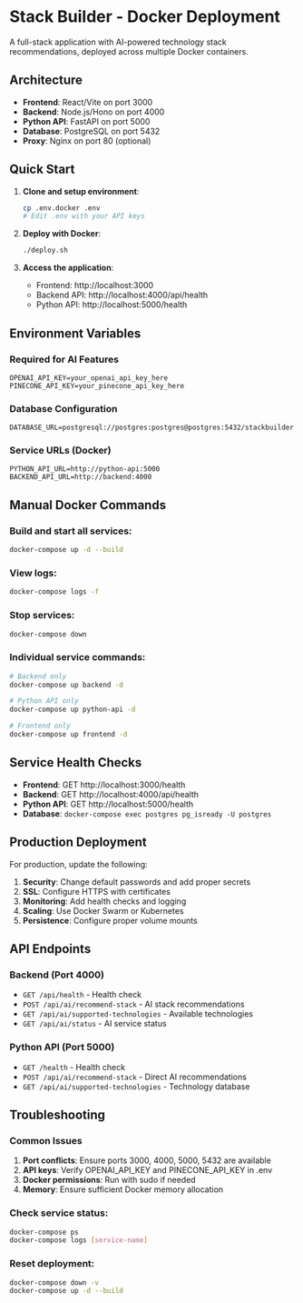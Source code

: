 # Stack Builder - Docker Deployment

A full-stack application with AI-powered technology stack recommendations, deployed across multiple Docker containers.

## Architecture

- **Frontend**: React/Vite on port 3000
- **Backend**: Node.js/Hono on port 4000  
- **Python API**: FastAPI on port 5000
- **Database**: PostgreSQL on port 5432
- **Proxy**: Nginx on port 80 (optional)

## Quick Start

1. **Clone and setup environment**:
   ```bash
   cp .env.docker .env
   # Edit .env with your API keys
   ```

2. **Deploy with Docker**:
   ```bash
   ./deploy.sh
   ```

3. **Access the application**:
   - Frontend: http://localhost:3000
   - Backend API: http://localhost:4000/api/health
   - Python API: http://localhost:5000/health

## Environment Variables

### Required for AI Features
```env
OPENAI_API_KEY=your_openai_api_key_here
PINECONE_API_KEY=your_pinecone_api_key_here
```

### Database Configuration
```env
DATABASE_URL=postgresql://postgres:postgres@postgres:5432/stackbuilder
```

### Service URLs (Docker)
```env
PYTHON_API_URL=http://python-api:5000
BACKEND_API_URL=http://backend:4000
```

## Manual Docker Commands

### Build and start all services:
```bash
docker-compose up -d --build
```

### View logs:
```bash
docker-compose logs -f
```

### Stop services:
```bash
docker-compose down
```

### Individual service commands:
```bash
# Backend only
docker-compose up backend -d

# Python API only  
docker-compose up python-api -d

# Frontend only
docker-compose up frontend -d
```

## Service Health Checks

- **Frontend**: GET http://localhost:3000/health
- **Backend**: GET http://localhost:4000/api/health  
- **Python API**: GET http://localhost:5000/health
- **Database**: `docker-compose exec postgres pg_isready -U postgres`

## Production Deployment

For production, update the following:

1. **Security**: Change default passwords and add proper secrets
2. **SSL**: Configure HTTPS with certificates
3. **Monitoring**: Add health checks and logging
4. **Scaling**: Use Docker Swarm or Kubernetes
5. **Persistence**: Configure proper volume mounts

## API Endpoints

### Backend (Port 4000)
- `GET /api/health` - Health check
- `POST /api/ai/recommend-stack` - AI stack recommendations
- `GET /api/ai/supported-technologies` - Available technologies
- `GET /api/ai/status` - AI service status

### Python API (Port 5000)  
- `GET /health` - Health check
- `POST /api/ai/recommend-stack` - Direct AI recommendations
- `GET /api/ai/supported-technologies` - Technology database

## Troubleshooting

### Common Issues

1. **Port conflicts**: Ensure ports 3000, 4000, 5000, 5432 are available
2. **API keys**: Verify OPENAI_API_KEY and PINECONE_API_KEY in .env
3. **Docker permissions**: Run with sudo if needed
4. **Memory**: Ensure sufficient Docker memory allocation

### Check service status:
```bash
docker-compose ps
docker-compose logs [service-name]
```

### Reset deployment:
```bash
docker-compose down -v
docker-compose up -d --build
```